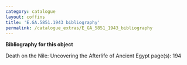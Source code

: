 ```yaml
---
category: catalogue
layout: coffins
title: 'E.GA.5851.1943 bibliography'
permalink: /catalogue_extras/E_GA_5851_1943_bibliography
---
```


**Bibliography for this object**

Death on the Nile: Uncovering the Afterlife of Ancient Egypt page(s): 194




